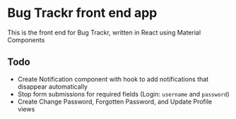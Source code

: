 # Bug Trackr front end app

This is the front end for Bug Trackr, written in React using Material Components


## Todo

* Create Notification component with hook to add notifications that disappear automatically
* Stop form submissions for required fields (Login: `username` and `password`)
* Create Change Password, Forgotten Password, and Update Profile views